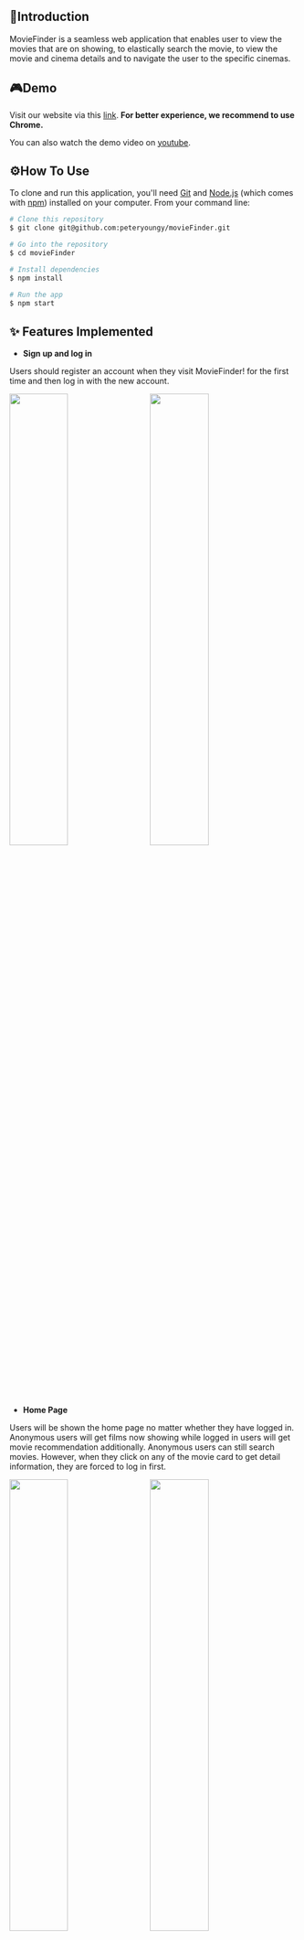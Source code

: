 

## 🎥Introduction

MovieFinder is a seamless web application that enables user to view the movies that are on showing, to elastically search the movie, to view the movie and cinema details and to navigate the user to the specific cinemas.

## 🎮Demo

Visit our website via this [link](https://master.d2fd20rnpi2b28.amplifyapp.com/). **For better experience, we recommend to use Chrome.**

You can also watch the demo video on [youtube](https://youtu.be/plJfJyFgQwI).

## ⚙️How To Use

To clone and run this application, you'll need [Git](https://git-scm.com/) and [Node.js](https://nodejs.org/en/download/) (which comes with [npm](http://npmjs.com/)) installed on your computer. From your command line:

```bash
# Clone this repository
$ git clone git@github.com:peteryoungy/movieFinder.git

# Go into the repository
$ cd movieFinder

# Install dependencies
$ npm install

# Run the app
$ npm start
```

## ✨ Features Implemented

- **Sign up and log in**

Users should register an account when they visit MovieFinder! for the first time and then log in with the new account.

<p align='left'>
    <img src='./pics/register.png' width=45%>
&nbsp; &nbsp;
    <img src='./pics/login.png' width=45%>
</p>

-  **Home Page**

Users will be shown the home page no matter whether they have logged in. Anonymous users will get films now showing while logged in users will get movie recommendation additionally. Anonymous users can still search movies. However, when they click on any of the movie card to get detail information, they are forced to log in first.

<p align='left'>
    <img src='./pics/home-nowshowing.png' width=45%>
&nbsp; &nbsp;
    <img src='./pics/home-rec.png' width=45%>
</p>

- **Search**

We support search function by movie name, genres, actors.

<p align='left'>
	<img src='./pics/search-result.png' width=45%>    
</p>



- **Movie Detail Page**

Movie detail page lists all the information about that movie as well as 3 nearest cinemas that are showing the movie now. 

Users can mark a movie as "liked" when clicking the "heart" icon at the top right corner of the page. Movie recommendation is determined by liked movies.

<p align="left">
	<img src='./pics/movie-tocinema.png' width=45%>
</p>

- **View Liked Movies**

Users can also view their likes when clicking the "Likes" button below the Account menu.

<p align='left'>
	<img src='./pics/history.png' width=45%>
</p>

- **Cinema Detail Page**

Users can view all the showtime of that cinema in future 3 days. 

Users can also click the "View on Google Map" button to get route suggestions.

<p align='left'>
    <img src='./pics/cinema-base.png' width=45%>
&nbsp; &nbsp;
    <img src='./pics/cinema-map.png' width=45%>
</p>

## 🎨 Clickable Prototype

View our clickable prototype on [Figma](https://www.figma.com/file/xvSejF8fkLwDiYIA7gtpev/MovieFinder?node-id=0%3A1).

## 💾 Demo Code

Limited by the thrid-party API key, we provide a demo version of code which is nearly a pure front end project except for the user authentication and search part. **The [website](https://master.d23pia6jygdo3l.amplifyapp.com/) is supported by the demo code.** You can find the code [here](https://github.com/peteryoungy/movie-finder-demo).

## 👥 Our Team 

- [Xiaoyue Chen](https://github.com/cxychristyyyyyy)

- [Meiyou Liu](https://github.com/MYMY54)

- [Yuantai Xu](https://github.com/Silverflash-Xu)

- [Yang Yu](https://github.com/peteryoungy)
